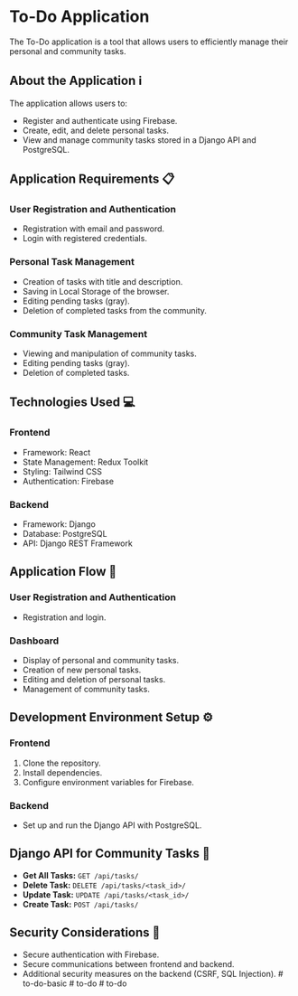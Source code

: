 # To-Do Application

The To-Do application is a tool that allows users to efficiently manage their personal and community tasks.

## About the Application ℹ️

The application allows users to:

- Register and authenticate using Firebase.
- Create, edit, and delete personal tasks.
- View and manage community tasks stored in a Django API and PostgreSQL.

## Application Requirements 📋

### User Registration and Authentication

- Registration with email and password.
- Login with registered credentials.

### Personal Task Management

- Creation of tasks with title and description.
- Saving in Local Storage of the browser.
- Editing pending tasks (gray).
- Deletion of completed tasks from the community.

### Community Task Management

- Viewing and manipulation of community tasks.
- Editing pending tasks (gray).
- Deletion of completed tasks.

## Technologies Used 💻

### Frontend

- Framework: React
- State Management: Redux Toolkit
- Styling: Tailwind CSS
- Authentication: Firebase

### Backend

- Framework: Django
- Database: PostgreSQL
- API: Django REST Framework

## Application Flow 🔄

### User Registration and Authentication

- Registration and login.

### Dashboard

- Display of personal and community tasks.
- Creation of new personal tasks.
- Editing and deletion of personal tasks.
- Management of community tasks.

## Development Environment Setup ⚙️

### Frontend

1. Clone the repository.
2. Install dependencies.
3. Configure environment variables for Firebase.

### Backend

- Set up and run the Django API with PostgreSQL.

## Django API for Community Tasks 📡

- **Get All Tasks:** `GET /api/tasks/`
- **Delete Task:** `DELETE /api/tasks/<task_id>/`
- **Update Task:** `UPDATE /api/tasks/<task_id>/`
- **Create Task:** `POST /api/tasks/`

## Security Considerations 🔐

- Secure authentication with Firebase.
- Secure communications between frontend and backend.
- Additional security measures on the backend (CSRF, SQL Injection).
#   t o - d o - b a s i c  
 #   t o - d o  
 #   t o - d o  
 